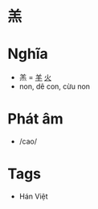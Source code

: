 # 羔

# Nghĩa
* 羔 = [羊](羊.md) [火](火.md)
* non, dê con, cừu non

# Phát âm
* /cao/

# Tags
* Hán Việt

<script>window.HANZI_FIELD='羔';</script>
